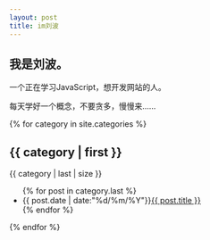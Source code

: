 ```yaml
---
layout: post
title: im刘波
---
```


## 我是刘波。

一个正在学习JavaScript，想开发网站的人。

每天学好一个概念，不要贪多，慢慢来……

{% for category in site.categories %}
<h2>{{ category | first }}</h2>
</span>{{ category | last | size }}</span>
<ul class="arc-list">
    {% for post in category.last %}
        <li>{{ post.date | date:"%d/%m/%Y"}}<a href="{{ post.url }}">{{ post.title }}</a></li>
    {% endfor %}
</ul>
{% endfor %}